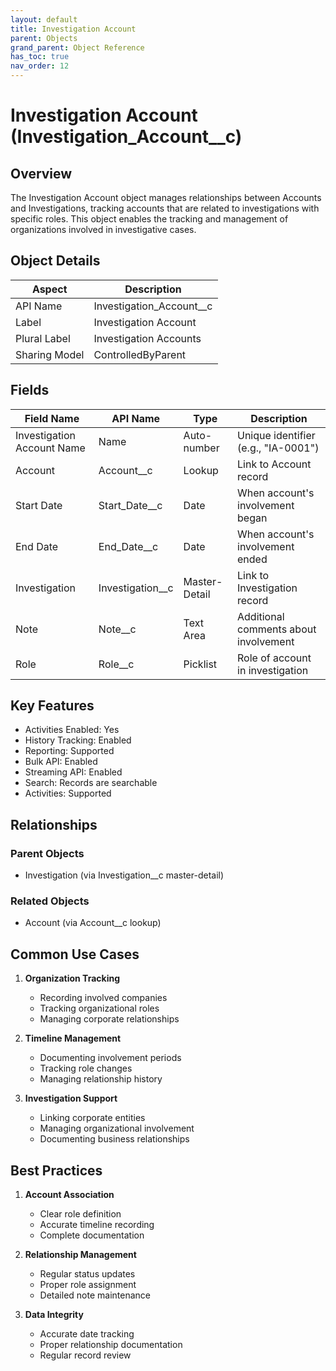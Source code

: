 ```yaml
---
layout: default
title: Investigation Account
parent: Objects
grand_parent: Object Reference
has_toc: true
nav_order: 12
---
```


# Investigation Account (Investigation_Account__c)

## Overview

The Investigation Account object manages relationships between Accounts and Investigations, tracking accounts that are related to investigations with specific roles. This object enables the tracking and management of organizations involved in investigative cases.

## Object Details

| Aspect | Description |
|--------|-------------|
| API Name | Investigation_Account__c |
| Label | Investigation Account |
| Plural Label | Investigation Accounts |
| Sharing Model | ControlledByParent |

## Fields

| Field Name | API Name | Type | Description |
|------------|----------|------|-------------|
| Investigation Account Name | Name | Auto-number | Unique identifier (e.g., "IA-0001") |
| Account | Account__c | Lookup | Link to Account record |
| Start Date | Start_Date__c | Date | When account's involvement began |
| End Date | End_Date__c | Date | When account's involvement ended |
| Investigation | Investigation__c | Master-Detail | Link to Investigation record |
| Note | Note__c | Text Area | Additional comments about involvement |
| Role | Role__c | Picklist | Role of account in investigation |

## Key Features

- Activities Enabled: Yes
- History Tracking: Enabled
- Reporting: Supported
- Bulk API: Enabled
- Streaming API: Enabled
- Search: Records are searchable
- Activities: Supported

## Relationships

### Parent Objects
- Investigation (via Investigation__c master-detail)

### Related Objects
- Account (via Account__c lookup)

## Common Use Cases

1. **Organization Tracking**
   - Recording involved companies
   - Tracking organizational roles
   - Managing corporate relationships

2. **Timeline Management**
   - Documenting involvement periods
   - Tracking role changes
   - Managing relationship history

3. **Investigation Support**
   - Linking corporate entities
   - Managing organizational involvement
   - Documenting business relationships

## Best Practices

1. **Account Association**
   - Clear role definition
   - Accurate timeline recording
   - Complete documentation

2. **Relationship Management**
   - Regular status updates
   - Proper role assignment
   - Detailed note maintenance

3. **Data Integrity**
   - Accurate date tracking
   - Proper relationship documentation
   - Regular record review